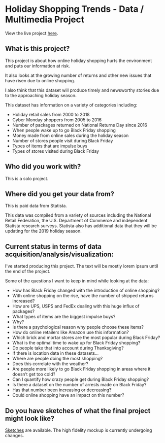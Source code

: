 # Holiday Shopping Trends - Data / Multimedia Project

View the live project [here](https://drewoday.com/spend-it/).

## What is this project?
This project is about how online holiday shopping hurts the environment and puts our information at risk.

It also looks at  the growing number of returns and other new issues that have risen due to online shopping. 

I also think that this dataset will produce timely and newsworthy stories due to the approaching holiday season.

This dataset has information on a variety of categories including:

* Holiday retail sales from 2000 to 2018
* Cyber Monday shoppers from 2005 to 2016
* Number of packages returned on National Returns Day since 2016
* When people wake up to go Black Friday shopping
* Money made from online sales during the holiday season
* Number of stores people visit during Black Friday
* Types of items that are impulse buys
* Types of stores visited during Black Friday

## Who did you work with?
This is a solo project.

## Where did you get your data from?
This is paid data from Statista.

This data was compiled from a variety of sources including the National Retail Federation, the U.S. Department of Commerce and independent Statista research surveys. Statista also has additional data that they will be updating for the 2019 holiday season.

## Current status in terms of data acquisition/analysis/visualization:
I've started producing this project. The text will be mostly lorem ipsum until the end of the project.

Some of the questions I want to keep in mind while looking at the data:

* How has Black Friday changed with the introduction of online shopping?
* With online shopping on the rise, have the number of shipped returns increased?
* How are UPS, USPS and FedEx dealing with this huge influx of packages?
* What types of items are the biggest impulse buys?
* Why?
* Is there a psychological reason why people choose these items?
* How do online retailers like Amazon use this information?
* Which brick and mortar stores are the most popular during Black Friday?
* What is the optimal time to wake up for Black Friday shopping?
* Do people take that into account during Thanksgiving?
* If there is location data in these datasets…
* Where are people doing the most shopping?
* Does this correlate with the weather?
* Are people more likely to go Black Friday shopping in areas where it doesn’t get too cold?
* Can I quantify how crazy people get during Black Friday shopping?
* Is there a dataset on the number of arrests made on Black Friday?
* Has that number been increasing or decreasing?
* Could online shopping have an impact on this number?

## Do you have sketches of what the final project might look like?
[Sketches](https://github.com/aow207/holiday-shopping/blob/master/Sketches%20and%20Mocukups/first-draft-sketch.pdf) are available. The high fidelity mockup is currently undergoing changes.
